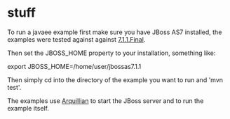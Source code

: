 stuff
=====

To run a javaee example first make sure you have JBoss AS7 installed, the examples were tested against against [7.1.1.Final](http://www.jboss.org/jbossas/downloads/).

Then set the JBOSS_HOME property to your installation, something like:

export JBOSS_HOME=/home/user/jbossas7.1.1

Then simply cd into the directory of the example you want to run and 'mvn test'.

The examples use [Arquillian](http://www.jboss.org/arquillian.html) to start the JBoss server and to run the example itself.
